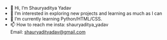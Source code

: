 - 👋 Hi, I’m Shauryaditya Yadav
- 👀 I’m interested in exploring new projects and learning as much as I can
- 🌱 I’m currently learning Python/HTML/CSS.
- 📫 How to reach me 
   insta: shauryaditya_yadav  
   Email: shauryadityadav@gmail.com

<!---
Syvelline/Syvelline is a ✨ special ✨ repository because its `README.md` (this file) appears on your GitHub profile.
You can click the Preview link to take a look at your changes.
--->

